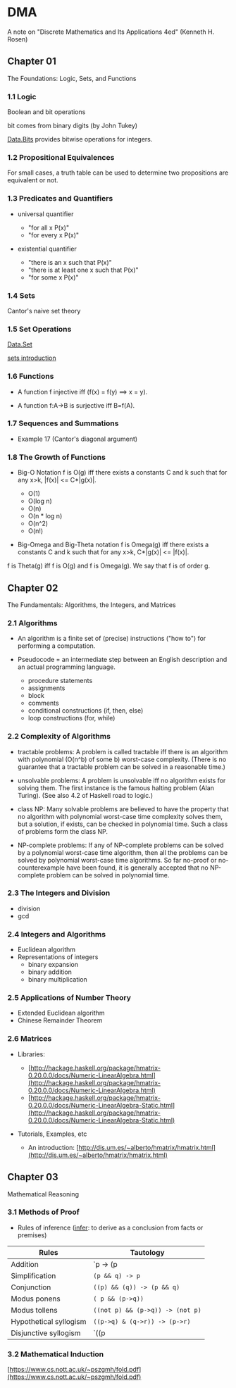 # DMA
A note on "Discrete Mathematics and Its Applications 4ed" (Kenneth H. Rosen)

## Chapter 01
The Foundations: Logic, Sets, and Functions

### 1.1 Logic
Boolean and bit operations

bit comes from binary digits (by John Tukey)

[Data.Bits](https://hackage.haskell.org/package/base-4.14.0.0/docs/Data-Bits.html) provides bitwise operations for integers.

### 1.2 Propositional Equivalences
For small cases, a truth table can be used to determine two propositions are equivalent or not.

### 1.3 Predicates and Quantifiers
* universal quantifier 
  * "for all x P(x)" 
  * "for every x P(x)"


* existential quantifier 
  * "there is an x such that P(x)"
  * "there is at least one x such that P(x)"
  * "for some x P(x)"

### 1.4 Sets
Cantor's naive set theory

### 1.5 Set Operations

[Data.Set](https://hackage.haskell.org/package/containers-0.6.4.1/docs/Data-Set.html)

[sets introduction](https://haskell-containers.readthedocs.io/en/latest/set.html)

### 1.6 Functions
* A function f injective iff (f(x) = f(y) ==> x = y).

* A function f:A->B is surjective iff B=f(A).

### 1.7 Sequences and Summations
* Example 17 (Cantor's diagonal argument)

### 1.8 The Growth of Functions
* Big-O Notation
f is O(g) iff there exists a constants C and k such that for any x>k, |f(x)| <= C*|g(x)|.

  * O(1)
  * O(log n)
  * O(n)
  * O(n * log n)
  * O(n^2)
  * O(n!)

* Big-Omega and Big-Theta notation 
f is Omega(g) iff there exists a constants C and k such that for any x>k, C*|g(x)| <= |f(x)|.

f is Theta(g) iff f is O(g) and f is Omega(g).
We say that f is of order g.

## Chapter 02
The Fundamentals: Algorithms, the Integers, and Matrices

### 2.1 Algorithms
* An algorithm is a finite set of (precise) instructions ("how to") for performing a computation.

* Pseudocode = an intermediate step between an English description and an actual programming language.
  * procedure statements
  * assignments
  * block
  * comments
  * conditional constructions (if, then, else)
  * loop constructions (for, while)

### 2.2 Complexity of Algorithms
* tractable problems: 
  A problem is called tractable iff there is an algorithm with polynomial (O(n^b) of some b) worst-case complexity.
  (There is no guarantee that a tractable problem can be solved in a reasonable time.)

* unsolvable problems: 
  A problem is unsolvable iff no algorithm exists for solving them.
  The first instance is the famous halting problem (Alan Turing).
  (See also 4.2 of Haskell road to logic.)

* class NP: 
  Many solvable problems are believed to have the property that no algorithm with polynomial worst-case time complexity solves them, but a solution, if exists, can be checked in polynomial time.
  Such a class of problems form the class NP.

* NP-complete problems: 
  If any of NP-complete problems can be solved by a polynomial worst-case time algorithm, then all the problems can be solved by polynomial worst-case time algorithms.
  So far no-proof or no-counterexample have been found, it is generally accepted that no NP-complete problem can be solved in polynomial time. 

### 2.3 The Integers and Division
* division
* gcd

### 2.4 Integers and Algorithms
* Euclidean algorithm
* Representations of integers
  * binary expansion
  * binary addition
  * binary multiplication

### 2.5 Applications of Number Theory
* Extended Euclidean algorithm
* Chinese Remainder Theorem

### 2.6 Matrices
* Libraries:
  * [http://hackage.haskell.org/package/hmatrix-0.20.0.0/docs/Numeric-LinearAlgebra.html](http://hackage.haskell.org/package/hmatrix-0.20.0.0/docs/Numeric-LinearAlgebra.html)
  * [http://hackage.haskell.org/package/hmatrix-0.20.0.0/docs/Numeric-LinearAlgebra-Static.html](http://hackage.haskell.org/package/hmatrix-0.20.0.0/docs/Numeric-LinearAlgebra-Static.html)

* Tutorials, Examples, etc
  * An introduction: 
  [http://dis.um.es/~alberto/hmatrix/hmatrix.html](http://dis.um.es/~alberto/hmatrix/hmatrix.html)

## Chapter 03
Mathematical Reasoning

### 3.1 Methods of Proof
* Rules of inference ([infer](https://www.merriam-webster.com/dictionary/infer): to derive as a conclusion from facts or premises) 

Rules                  | Tautology
-----                  | ---------
Addition               | `p -> (p || q)`
Simplification         | `(p && q) -> p`
Conjunction            | `((p) && (q)) -> (p && q)`
Modus ponens           | `( p && (p->q))`
Modus tollens          | `((not p) && (p->q)) -> (not p)`
Hypothetical syllogism | `((p->q) & (q->r)) -> (p->r)`
Disjunctive syllogism  | `((p || q) & (not p)) -> q`



### 3.2 Mathematical Induction

[https://www.cs.nott.ac.uk/~pszgmh/fold.pdf](https://www.cs.nott.ac.uk/~pszgmh/fold.pdf)
